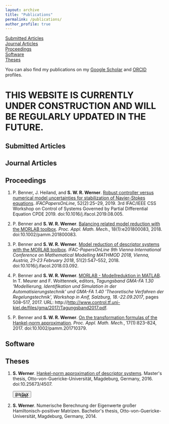 ```yaml
---
layout: archive
title: "Publications"
permalink: /publications/
author_profile: true
---
```


[Submitted Articles](#submitted)  
[Journal Articles](#journal)  
[Proceedings](#proceedings)  
[Software](#software)  
[Theses](#theses)

You can also find my publications on my
<a href="{{author.googlescholar}}">Google Scholar</a>
and <a href="{{author.orcid}}">ORCID</a> profiles.

# THIS WEBSITE IS CURRENTLY UNDER CONSTRUCTION AND WILL BE REGULARLY UPDATED IN THE FUTURE.

## <a name="submitted"></a>Submitted Articles ##

## <a name="journal"></a>Journal Articles ##

## <a name="proceedings"></a>Proceedings ##
1.  P. Benner, J. Heiland, and <strong>S. W. R. Werner</strong>. <a
    target="blank_" href="https://doi.org/10.1016/j.ifacol.2019.08.005">Robust
    controller versus numerical model uncertainties for stabilization of
    Navier-Stokes equations</a>. <i>IFACPapersOnLine</i>,
    52(2):25&ndash;29, 2019. 3rd IFAC/IEEE CSS Workshop on Control of Systems
    Governed by Partial Differential Equation CPDE 2019.
    doi:10.1016/j.ifacol.2019.08.005.
    
1.  P. Benner and <strong>S. W. R. Werner</strong>. <a target="blank_"
    href="https://doi.org/10.1002/pamm.201800083">Balancing related model
    reduction with the MORLAB toolbox</a>. <i>Proc. Appl. Math. Mech.</i>,
    18(1):e201800083, 2018. doi:10.1002/pamm.201800083.
    
1.  P. Benner and <strong>S. W. R. Werner</strong>. <a target="blank_"
    href="https://doi.org/10.1016/j.ifacol.2018.03.092">Model reduction of
    descriptor systems with the MORLAB toolbox</a>. <i>IFAC-PapersOnLine 9th
    Vienna International Conference on Mathematical Modelling MATHMOD 2018,
    Vienna, Austria, 21&ndash;23 February 2018</i>, 51(2):547&ndash;552, 2018.
    doi:10.1016/j.ifacol.2018.03.092.
    
1.  P. Benner and <strong>S. W. R. Werner</strong>. <a target="blank_"
    href="https://www.control.tf.uni-kiel.de/en/gma-fa-1.40/archiv-1/workshop-2017-fa-1.30">
    MORLAB - Modellreduktion in MATLAB</a>. In T. Meurer and F. Woittennek,
    editors, <i>Tagungsband GMA-FA 1.30 'Modellierung, Identifikation und
    Simulation in der Automatisierungstechnik' und GMA-FA 1.40 'Theoretische
    Verfahren der Regelungstechnik', Workshop in Anif, Salzburg,
    18.-22.09.2017</i>, pages 508&ndash;517, 2017. URL:
    http://http://www.control.tf.uni-kiel.de/files/gma/2017/Tagungsband2017.pdf.
    
1.  P. Benner and <strong>S. W. R. Werner</strong>. <a target="blank_"
    href="https://doi.org/10.1002/pamm.201710379">On the transformation formulas
    of the Hankel-norm approximation</a>. <i>Proc. Appl. Math. Mech.</i>,
    17(1):823&ndash;824, 2017. doi:10.1002/pamm.201710379.

## <a name="software"></a>Software ##

## <a name="theses"></a>Theses ##
1.  <strong>S. Werner</strong>. <a target="blank_"
    href="https://doi.org/10.25673/4507">Hankel-norm approximation of descriptor
    systems</a>. Master's thesis, Otto-von-Guericke-Universität, Magdeburg,
    Germany, 2016. doi:10.25673/4507.  
    <div class="author__urls-wrapper">
    <button class="btn btn--inverse">BibTeX</button>
    <ul class="author__urls social-icons" style="margin-top:-15px">
      <li>test</li>
    </ul>
    </div>
    
1.  <strong>S. Werner</strong>. Numerische Berechnung der Eigenwerte großer
    Hamiltonisch-positiver Matrizen. Bachelor's thesis,
    Otto-von-Guericke-Universität, Magdeburg, Germany, 2014.
